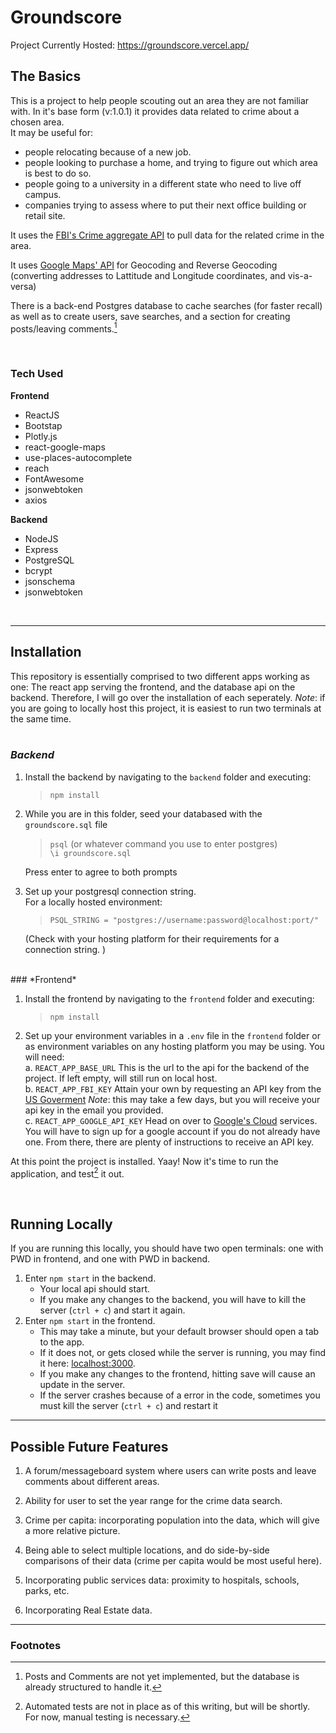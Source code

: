 # Groundscore

Project Currently Hosted: <https://groundscore.vercel.app/>

## The Basics

This is a project to help people scouting out an area they are not familiar with. In it's base form (v:1.0.1) it provides data related to crime about a chosen area.   
It may be useful for:
- people relocating because of a new job.
- people looking to purchase a home, and trying to figure out which area is best to do so.
- people going to a university in a different state who need to live off campus.
- companies trying to assess where to put their next office building or retail site.
   
   
It uses the [FBI's Crime aggregate API](https://api.usa.gov/crime/fbi/sapi/) to pull data for the related crime in the area.

It uses [Google Maps' API](https://maps.googleapis.com/maps/api) for Geocoding and Reverse Geocoding (converting addresses to Lattitude and Longitude coordinates, and vis-a-versa)


There is a back-end Postgres database to cache searches (for faster recall) as well as to create users, save searches, and a section for creating posts/leaving comments.[^1]
     
<br />
     
### Tech Used

**Frontend**
- ReactJS
- Bootstap
- Plotly.js
- react-google-maps
- use-places-autocomplete
- reach
- FontAwesome
- jsonwebtoken
- axios


**Backend**
- NodeJS
- Express
- PostgreSQL
- bcrypt
- jsonschema
- jsonwebtoken

<br />

---

## Installation

This repository is essentially comprised to two different apps working as one: The react app serving the frontend, and the database api on the backend. Therefore, I will go over the installation of each seperately. *Note*: if you are going to locally host this project, it is easiest to run two terminals at the same time.   
<br />

### *Backend*

1. Install the backend by navigating to the `backend` folder and executing:   
    > `npm install`    
2. While you are in this folder, seed your databased with the `groundscore.sql` file   
    > `psql` (or whatever command you use to enter postgres)   
    > `\i groundscore.sql`  

    Press enter to agree to both prompts   
3. Set up your postgresql connection string.   
    For a locally hosted environment:   
    > `PSQL_STRING = "postgres://username:password@localhost:port/"`   

    (Check with your hosting platform for their requirements for a connection string.   )

<br />
### *Frontend*

1. Install the frontend by navigating to the `frontend` folder and executing:   
    > `npm install`   
2. Set up your environment variables in a `.env` file in the `frontend` folder or as environment variables on any hosting platform you may be using. You will need:   
    a. `REACT_APP_BASE_URL` This is the url to the api for the backend of the project. If left empty, will still run on local host.   
    b. `REACT_APP_FBI_KEY` Attain your own by requesting an API key from the [US Goverment](https://api.data.gov/signup/) *Note*: this may take a few days, but you will receive your api key in the email you provided.   
    c. `REACT_APP_GOOGLE_API_KEY` Head on over to [Google's Cloud](https://cloud.google.com/) services. You will have to sign up for a google account if you do not already have one. From there, there are plenty of instructions to receive an API key.   


At this point the project is installed. Yaay! Now it's time to run the application, and test[^2] it out.

<br />

## Running Locally

If you are running this locally, you should have two open terminals: one with PWD in frontend, and one with PWD in backend.   
1. Enter `npm start` in the backend.   
    - Your local api should start.   
    - If you make any changes to the backend, you will have to kill the server (`ctrl + c`) and start it again.   
2. Enter `npm start` in the frontend.  
    - This may take a minute, but your default browser should open a tab to the app.  
    - If it does not, or gets closed while the server is running, you may find it here: [localhost:3000](http://localhost:3000/). 
    - If you make any changes to the frontend, hitting save will cause an update in the server. 
    - If the server crashes because of a error in the code, sometimes you must kill the server (`ctrl + c`) and restart it

---

## Possible Future Features

1. A forum/messageboard system where users can write posts and leave comments about different areas.

2. Ability for user to set the year range for the crime data search.

3. Crime per capita: incorporating population into the data, which will give a more relative picture.

4. Being able to select multiple locations, and do side-by-side comparisons of their data (crime per capita would be most useful here).

5. Incorporating public services data: proximity to hospitals, schools, parks, etc.

6. Incorporating Real Estate data.

---

### Footnotes

[^1]: Posts and Comments are not yet implemented, but the database is already structured to handle it.

[^2]: Automated tests are not in place as of this writing, but will be shortly. For now, manual testing is necessary.


